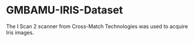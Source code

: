 # GMBAMU-IRIS-Dataset
The I Scan 2 scanner from Cross-Match Technologies was used to acquire Iris images.
